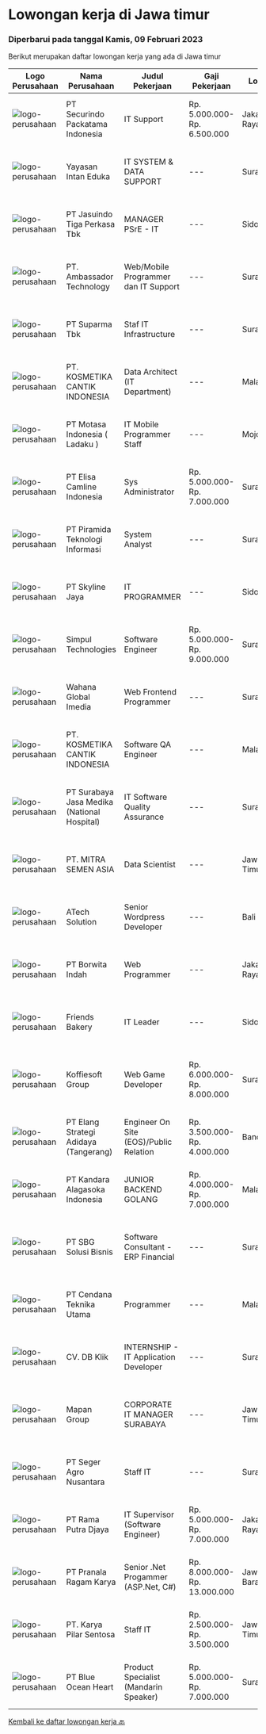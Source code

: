 
  # Lowongan kerja di Jawa timur

  ### Diperbarui pada tanggal Kamis, 09 Februari 2023

  Berikut merupakan daftar lowongan kerja yang ada di Jawa timur

  |Logo Perusahaan | Nama Perusahaan | Judul Pekerjaan | Gaji Pekerjaan | Lokasi | Deskripsi | Tanggal diunggah | Pranala |
  | -------------- | --------------- | --------------- | --------- | --------- | -------------- | ------- | ----------- |
  |![logo-perusahaan](https://image-service-cdn.seek.com.au/54fe228d7d33dc3b6dc57f2cafea735c684846df/ee4dce1061f3f616224767ad58cb2fc751b8d2dc)|PT Securindo Packatama Indonesia|IT Support|Rp. 5.000.000-Rp. 6.500.000|Jakarta Raya|Pendidikan minimal D3 / S1 dengan IPK minimal 2,75. Memiliki pengalaman kerja minimal 6 bulan sebagai IT Staff. Menguasai jaringan LAN, WAN, VPN,...|Selasa, 07 Februari 2023|https://www.jobstreet.co.id/id/job/it-support-4215184?token=0~38529e9c-0a6c-4bec-870f-1851aff4f209&sectionRank=1&jobId=jobstreet-id-job-4215184|
|![logo-perusahaan](https://i.ibb.co/sqvTCh9/112815900-stock-vector-no-image-available-icon-flat-vector.webp)|Yayasan Intan Eduka|IT SYSTEM & DATA SUPPORT|---|Surabaya|Qualification: Computer and Technology Literate is a must Have minimum 1 years experience in the same field Great leadership skills, Pleasing...|Rabu, 08 Februari 2023|https://www.jobstreet.co.id/id/job/it-system-data-support-4216205?token=0~38529e9c-0a6c-4bec-870f-1851aff4f209&sectionRank=2&jobId=jobstreet-id-job-4216205|
|![logo-perusahaan](https://image-service-cdn.seek.com.au/f9cd043f1011fee386470591649d3e30b502df59/ee4dce1061f3f616224767ad58cb2fc751b8d2dc)|PT Jasuindo Tiga Perkasa Tbk|MANAGER PSrE - IT|---|Sidoarjo|KUALIFIKASI : Pendidikan minimal S1 Ilmu Komputer/ Teknik Informatika / Manajemen Informatika / Teknologi Informasi / Teknik Elektro Memiliki salah...|Rabu, 08 Februari 2023|https://www.jobstreet.co.id/id/job/manager-psre-it-4216458?token=0~38529e9c-0a6c-4bec-870f-1851aff4f209&sectionRank=3&jobId=jobstreet-id-job-4216458|
|![logo-perusahaan](https://image-service-cdn.seek.com.au/59a21548ef737b275dce2a6c07a34e2e30a6f12c/ee4dce1061f3f616224767ad58cb2fc751b8d2dc)|PT. Ambassador Technology|Web/Mobile Programmer dan IT Support|---|Surabaya|Dibutuhkan Programmer yang menguasai: PHP (Native preferred) MySQL/Postgre/Cassandra Linux Jquery Web design atauTeknisi IT yang menguasai: CCTV...|Rabu, 08 Februari 2023|https://www.jobstreet.co.id/id/job/web-mobile-programmer-dan-it-support-4216870?token=0~38529e9c-0a6c-4bec-870f-1851aff4f209&sectionRank=4&jobId=jobstreet-id-job-4216870|
|![logo-perusahaan](https://image-service-cdn.seek.com.au/82b75efcba87cd726beaad8112ac3955c5c4af13/ee4dce1061f3f616224767ad58cb2fc751b8d2dc)|PT Suparma Tbk|Staf IT Infrastructure|---|Surabaya|Melakukan evaluasi dan R&amp;D terhadap teknologi baru terkait perangkat hardware, perangkat jaringan dan perangkat CCTV Menentukan dan mengevaluasi...|Selasa, 07 Februari 2023|https://www.jobstreet.co.id/id/job/staf-it-infrastructure-4213917?token=0~38529e9c-0a6c-4bec-870f-1851aff4f209&sectionRank=5&jobId=jobstreet-id-job-4213917|
|![logo-perusahaan](https://image-service-cdn.seek.com.au/a23ed4120d2876f8be2a340ca1a6bca9fe617562/ee4dce1061f3f616224767ad58cb2fc751b8d2dc)|PT. KOSMETIKA CANTIK INDONESIA|Data Architect (IT Department)|---|Malang|JOB QUALIFICATION : Pendidikan minimal S1 jurusan Sistem Informasi, Teknik Informatika, atau Statistika Pengalaman minimal 3 tahun di bidang Data...|Rabu, 08 Februari 2023|https://www.jobstreet.co.id/id/job/data-architect-it-department-4201807?token=0~38529e9c-0a6c-4bec-870f-1851aff4f209&sectionRank=6&jobId=jobstreet-id-job-4201807|
|![logo-perusahaan](https://image-service-cdn.seek.com.au/f21f727914f248ad77fc3d0c0b65830cc74d1b49/ee4dce1061f3f616224767ad58cb2fc751b8d2dc)|PT Motasa Indonesia ( Ladaku )|IT Mobile Programmer Staff|---|Mojokerto|Pendidikan S1 Teknik Informatika/ Teknik computer Usia maksimal 30 tahun Menguasai program flutter &amp; State Management (GetX) Memahami metode...|Rabu, 08 Februari 2023|https://www.jobstreet.co.id/id/job/it-mobile-programmer-staff-4203138?token=0~38529e9c-0a6c-4bec-870f-1851aff4f209&sectionRank=7&jobId=jobstreet-id-job-4203138|
|![logo-perusahaan](https://image-service-cdn.seek.com.au/19b64dc0cc941a960602e28f7d4304abd327b95c/ee4dce1061f3f616224767ad58cb2fc751b8d2dc)|PT Elisa Camline Indonesia|Sys Administrator|Rp. 5.000.000-Rp. 7.000.000|Surabaya|Roles &amp; ResponsibilitiesWe are expanding our IT team and is looking for a system administrator to join the camLine family! Responsibilities:...|Rabu, 08 Februari 2023|https://www.jobstreet.co.id/id/job/sys-administrator-4215915?token=0~38529e9c-0a6c-4bec-870f-1851aff4f209&sectionRank=8&jobId=jobstreet-id-job-4215915|
|![logo-perusahaan](https://image-service-cdn.seek.com.au/48b9a7bf0aa6de000e7df262593c645058268540/ee4dce1061f3f616224767ad58cb2fc751b8d2dc)|PT Piramida Teknologi Informasi|System Analyst|---|Surabaya|System analyst dituntut untuk melakukan proses penggalian kebutuhan dengan client dan mendefinisikannya menjadi desain aplikasi sebagai solusi...|Rabu, 08 Februari 2023|https://www.jobstreet.co.id/id/job/system-analyst-4216702?token=0~38529e9c-0a6c-4bec-870f-1851aff4f209&sectionRank=9&jobId=jobstreet-id-job-4216702|
|![logo-perusahaan](https://image-service-cdn.seek.com.au/475f0f2e6396af8e6945b8716ac09cbd167d3597/ee4dce1061f3f616224767ad58cb2fc751b8d2dc)|PT Skyline Jaya|IT PROGRAMMER|---|Sidoarjo|Requirements : Age maximum 35 years old Candidate must possess at least Diploma/Bachelor’s Degree ( Information Technology, Computer or Similar ) At...|Senin, 06 Februari 2023|https://www.jobstreet.co.id/id/job/it-programmer-4212060?token=0~38529e9c-0a6c-4bec-870f-1851aff4f209&sectionRank=10&jobId=jobstreet-id-job-4212060|
|![logo-perusahaan](https://image-service-cdn.seek.com.au/780c7f397ccd93dde2a6b5bcd7d63889d5effbd3/ee4dce1061f3f616224767ad58cb2fc751b8d2dc)|Simpul Technologies|Software Engineer|Rp. 5.000.000-Rp. 9.000.000|Surabaya|Join our exciting Tech Team as a Full-Stack Software Engineer. Our team builds wonderful Enterprise Tech platform. You will be part of a talented...|Selasa, 07 Februari 2023|https://www.jobstreet.co.id/id/job/software-engineer-4214933?token=0~38529e9c-0a6c-4bec-870f-1851aff4f209&sectionRank=11&jobId=jobstreet-id-job-4214933|
|![logo-perusahaan](https://image-service-cdn.seek.com.au/366c7f05557e687235d893630de39852962daa1d/ee4dce1061f3f616224767ad58cb2fc751b8d2dc)|Wahana Global Imedia|Web Frontend Programmer|---|Surabaya|WGI Perusahaan IT/media yg sedang berkembang, dengan tim, lingkungan kerja, serta kompensasi menarik.Membutuhkan programmer yg cepat dan terampil...|Selasa, 07 Februari 2023|https://www.jobstreet.co.id/id/job/web-frontend-programmer-4214808?token=0~38529e9c-0a6c-4bec-870f-1851aff4f209&sectionRank=12&jobId=jobstreet-id-job-4214808|
|![logo-perusahaan](https://image-service-cdn.seek.com.au/a23ed4120d2876f8be2a340ca1a6bca9fe617562/ee4dce1061f3f616224767ad58cb2fc751b8d2dc)|PT. KOSMETIKA CANTIK INDONESIA|Software QA Engineer|---|Malang|JOB QUALIFICATION : Minimum bachelor degree majoring in information systems or informatics engineering Minimum 2 years experience in Software QA...|Rabu, 08 Februari 2023|https://www.jobstreet.co.id/id/job/software-qa-engineer-4202222?token=0~38529e9c-0a6c-4bec-870f-1851aff4f209&sectionRank=13&jobId=jobstreet-id-job-4202222|
|![logo-perusahaan](https://image-service-cdn.seek.com.au/c2980a452181175486e5281d89fe520d229bd8da/ee4dce1061f3f616224767ad58cb2fc751b8d2dc)|PT Surabaya Jasa Medika (National Hospital)|IT Software Quality Assurance|---|Surabaya|IT Software Quality AssuranceDeskripsi pekerjaan Software Quality AssuranceResponsibilities:- Create and execute test cases based on the product...|Selasa, 07 Februari 2023|https://www.jobstreet.co.id/id/job/it-software-quality-assurance-4215301?token=0~38529e9c-0a6c-4bec-870f-1851aff4f209&sectionRank=14&jobId=jobstreet-id-job-4215301|
|![logo-perusahaan](https://image-service-cdn.seek.com.au/003218f21a71dddcc0517c182426e83bb7569493/ee4dce1061f3f616224767ad58cb2fc751b8d2dc)|PT. MITRA SEMEN ASIA|Data Scientist|---|Jawa Timur|Responsibilities Analyze raw data: assessing quality, cleansing, structuring for downstream processing Design accurate and scalable prediction...|Rabu, 08 Februari 2023|https://www.jobstreet.co.id/id/job/data-scientist-4216772?token=0~38529e9c-0a6c-4bec-870f-1851aff4f209&sectionRank=15&jobId=jobstreet-id-job-4216772|
|![logo-perusahaan](https://image-service-cdn.seek.com.au/01cd86444ba33e86855e0cce80ed2ebf9dcff3e2/ee4dce1061f3f616224767ad58cb2fc751b8d2dc)|ATech Solution|Senior Wordpress Developer|---|Bali|Job Responsibilities:  Build custom WordPress solutions with strict design guidelines using PHP, HTML, SASS/CSS &amp; JavaScript Assist the...|Rabu, 08 Februari 2023|https://www.jobstreet.co.id/id/job/senior-wordpress-developer-4216231?token=0~38529e9c-0a6c-4bec-870f-1851aff4f209&sectionRank=16&jobId=jobstreet-id-job-4216231|
|![logo-perusahaan](https://image-service-cdn.seek.com.au/6c0e89982a3d3f5d72090061cda219d848c574d9/ee4dce1061f3f616224767ad58cb2fc751b8d2dc)|PT Borwita Indah|Web Programmer|---|Jakarta Raya|Job Description :(Placement : Jakarta &amp; Sidoarjo)The ideal candidate is a creative problem solver who will work in coordination with...|Selasa, 07 Februari 2023|https://www.jobstreet.co.id/id/job/web-programmer-4215495?token=0~38529e9c-0a6c-4bec-870f-1851aff4f209&sectionRank=17&jobId=jobstreet-id-job-4215495|
|![logo-perusahaan](https://i.ibb.co/sqvTCh9/112815900-stock-vector-no-image-available-icon-flat-vector.webp)|Friends Bakery|IT Leader|---|Sidoarjo|Min 2 Tahun Pengalaman D3/S1 Teknik Informatika/ System Informasi/Programming Usia Maks 35 Tahun Menguasai konsep Programming php, javascript, ajax,...|Sabtu, 04 Februari 2023|https://www.jobstreet.co.id/id/job/it-leader-4197815?token=0~38529e9c-0a6c-4bec-870f-1851aff4f209&sectionRank=18&jobId=jobstreet-id-job-4197815|
|![logo-perusahaan](https://image-service-cdn.seek.com.au/00a9fbeb5ae99de6ca5168f38c8b48f5a2b179a1/ee4dce1061f3f616224767ad58cb2fc751b8d2dc)|Koffiesoft Group|Web Game Developer|Rp. 6.000.000-Rp. 8.000.000|Surabaya|Tugas dan Tanggung Jawab:- Membangun integrasi antara games distribution web dengan games developer- Membuat dan memelihara SDK untuk games developer...|Rabu, 08 Februari 2023|https://www.jobstreet.co.id/id/job/web-game-developer-4215585?token=0~38529e9c-0a6c-4bec-870f-1851aff4f209&sectionRank=19&jobId=jobstreet-id-job-4215585|
|![logo-perusahaan](https://image-service-cdn.seek.com.au/b0fb60f80b29d5dddd473e2b0c3a9131dc396240/ee4dce1061f3f616224767ad58cb2fc751b8d2dc)|PT Elang Strategi Adidaya (Tangerang)|Engineer On Site (EOS)/Public Relation|Rp. 3.500.000-Rp. 4.000.000|Bandung|Deskripsi :- Proactive dan Komunikatif- Melakukan aktivitas implementasi dan pengelolaan proyek untuk memberikan hasil yang optimal bagi customer dan...|Jumat, 03 Februari 2023|https://www.jobstreet.co.id/id/job/engineer-on-site-eos-public-relation-4209450?token=0~38529e9c-0a6c-4bec-870f-1851aff4f209&sectionRank=20&jobId=jobstreet-id-job-4209450|
|![logo-perusahaan](https://image-service-cdn.seek.com.au/49c6b71a23c107c421c8bfd57ea0491b160fff3f/ee4dce1061f3f616224767ad58cb2fc751b8d2dc)|PT Kandara Alagasoka Indonesia|JUNIOR BACKEND GOLANG|Rp. 4.000.000-Rp. 7.000.000|Malang|REQUIREMENT : Understand Restful API using GOLANG Familiar with and Able to use API Documentation Familiar and Able to Create Relational DB ( Mango,...|Selasa, 07 Februari 2023|https://www.jobstreet.co.id/id/job/junior-backend-golang-4214962?token=0~38529e9c-0a6c-4bec-870f-1851aff4f209&sectionRank=21&jobId=jobstreet-id-job-4214962|
|![logo-perusahaan](https://image-service-cdn.seek.com.au/18831b11280873f99b46a30b3c5f76b87c1feed3/ee4dce1061f3f616224767ad58cb2fc751b8d2dc)|PT SBG Solusi Bisnis|Software Consultant - ERP Financial|---|Surabaya|Job Highlights•            Career growth and advancement•            Positive working environment•            Comprehensive employee...|Selasa, 07 Februari 2023|https://www.jobstreet.co.id/id/job/software-consultant-erp-financial-4214477?token=0~38529e9c-0a6c-4bec-870f-1851aff4f209&sectionRank=22&jobId=jobstreet-id-job-4214477|
|![logo-perusahaan](https://image-service-cdn.seek.com.au/05c36b815efa305435d2db77e0e4e4efdb0c5e8f/ee4dce1061f3f616224767ad58cb2fc751b8d2dc)|PT Cendana Teknika Utama|Programmer|---|Malang|Kami membuka kesempatan bagi Programmer Web PHP yang ingin mempelajari aplikasi ERPKualifikasi :1.	Pengalaman membuat aplikasi web untuk aplikasi...|Senin, 06 Februari 2023|https://www.jobstreet.co.id/id/job/programmer-4211942?token=0~38529e9c-0a6c-4bec-870f-1851aff4f209&sectionRank=23&jobId=jobstreet-id-job-4211942|
|![logo-perusahaan](https://i.ibb.co/sqvTCh9/112815900-stock-vector-no-image-available-icon-flat-vector.webp)|CV. DB Klik|INTERNSHIP - IT Application Developer|---|Surabaya|Tanggung Jawab Pekerjaan: Membantu merencanakan aplikasi mobile berbasis web (diutamakan Android) untuk e-commerce Membantu merencanakan aplikasi...|Sabtu, 04 Februari 2023|https://www.jobstreet.co.id/id/job/internship-it-application-developer-4198784?token=0~38529e9c-0a6c-4bec-870f-1851aff4f209&sectionRank=24&jobId=jobstreet-id-job-4198784|
|![logo-perusahaan](https://image-service-cdn.seek.com.au/470a7d61d5a3399f6ba34f865cbcf7a9dc2e3fc5/ee4dce1061f3f616224767ad58cb2fc751b8d2dc)|Mapan Group|CORPORATE IT MANAGER SURABAYA|---|Jawa Timur|Merencanakan strategi implementasi atas kebijakan perusahaan Memastikan semua sistem IT dapat berjalan dengan lancar Memonitor pelaksanaan strategi...|Kamis, 02 Februari 2023|https://www.jobstreet.co.id/id/job/corporate-it-manager-surabaya-4207285?token=0~38529e9c-0a6c-4bec-870f-1851aff4f209&sectionRank=25&jobId=jobstreet-id-job-4207285|
|![logo-perusahaan](https://image-service-cdn.seek.com.au/db6ff1285ce4a79ff759c973999bb95897796a69/ee4dce1061f3f616224767ad58cb2fc751b8d2dc)|PT Seger Agro Nusantara|Staff IT|---|Surabaya|Minimum D3/S1 jurusan Teknik Informatika- Mahasiswa semester akhir/fresh graduate dapat melamar- Lebih disukai memiliki pengalaman di bidang...|Kamis, 02 Februari 2023|https://www.jobstreet.co.id/id/job/staff-it-4208145?token=0~38529e9c-0a6c-4bec-870f-1851aff4f209&sectionRank=26&jobId=jobstreet-id-job-4208145|
|![logo-perusahaan](https://image-service-cdn.seek.com.au/117af17ea9d1da058cf5c24f18d479073afebef4/ee4dce1061f3f616224767ad58cb2fc751b8d2dc)|PT Rama Putra Djaya|IT Supervisor (Software Engineer)|Rp. 5.000.000-Rp. 7.000.000|Jakarta Raya|Qualifications; Age maximum of 35 years old. Minimal Bachelor Degree of Information Technology. Expert in software engineer Have experience min. 5...|Jumat, 03 Februari 2023|https://www.jobstreet.co.id/id/job/it-supervisor-software-engineer-4209936?token=0~38529e9c-0a6c-4bec-870f-1851aff4f209&sectionRank=27&jobId=jobstreet-id-job-4209936|
|![logo-perusahaan](https://image-service-cdn.seek.com.au/96868915a712bdce9a839af10d064420ae49947f/ee4dce1061f3f616224767ad58cb2fc751b8d2dc)|PT Pranala Ragam Karya|Senior .Net Progammer (ASP.Net, C#)|Rp. 8.000.000-Rp. 13.000.000|Jawa Barat|Responsibilities: Design, develop and maintain applications in a reusable and easy to change manner to support business growth. Develop and maintain...|Selasa, 07 Februari 2023|https://www.jobstreet.co.id/id/job/senior-.net-progammer-asp.net-c-4192881?token=0~38529e9c-0a6c-4bec-870f-1851aff4f209&sectionRank=28&jobId=jobstreet-id-job-4192881|
|![logo-perusahaan](https://i.ibb.co/sqvTCh9/112815900-stock-vector-no-image-available-icon-flat-vector.webp)|PT. Karya Pilar Sentosa|Staff IT|Rp. 2.500.000-Rp. 3.500.000|Jawa Timur|Kualifikasi Pendidikan min. S1 Jurusan Teknik Informatika Usia Maksimal 30 tahun Memiliki pengalaman 2 tahun sebagai IT support dan web developer...|Senin, 06 Februari 2023|https://www.jobstreet.co.id/id/job/staff-it-4212953?token=0~38529e9c-0a6c-4bec-870f-1851aff4f209&sectionRank=29&jobId=jobstreet-id-job-4212953|
|![logo-perusahaan](https://image-service-cdn.seek.com.au/c0d75cc98a451939c6343c4896e0bf72a2c786b4/ee4dce1061f3f616224767ad58cb2fc751b8d2dc)|PT Blue Ocean Heart|Product Specialist (Mandarin Speaker)|Rp. 5.000.000-Rp. 7.000.000|Surabaya|Maximum 27 years old Minimum Bachelor Degree (S1) in all Major At least 1 year working experience (Fresh graduate are welcome) Strong administration...|Minggu, 05 Februari 2023|https://www.jobstreet.co.id/id/job/product-specialist-mandarin-speaker-4199631?token=0~38529e9c-0a6c-4bec-870f-1851aff4f209&sectionRank=30&jobId=jobstreet-id-job-4199631|


  [Kembali ke daftar lowongan kerja 🔙](../README.md#daftar-lowongan-kerja)
  